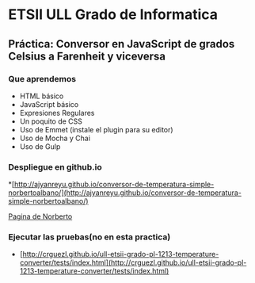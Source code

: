 # ETSII ULL Grado de Informatica

## Práctica: Conversor en JavaScript de grados Celsius a Farenheit y viceversa

### Que aprendemos

* HTML básico
* JavaScript básico
* Expresiones Regulares
* Un poquito de CSS
* Uso de Emmet (instale el plugin para su editor)
* Uso de Mocha y Chai
* Uso de Gulp

### Despliegue en github.io

*[http://ajyanreyu.github.io/conversor-de-temperatura-simple-norbertoalbano/](http://ajyanreyu.github.io/conversor-de-temperatura-simple-norbertoalbano/)

[Pagina de Norberto](u0100611519.github.io)

### Ejecutar las pruebas(no en esta practica)

* [http://crguezl.github.io/ull-etsii-grado-pl-1213-temperature-converter/tests/index.html](http://crguezl.github.io/ull-etsii-grado-pl-1213-temperature-converter/tests/index.html)
